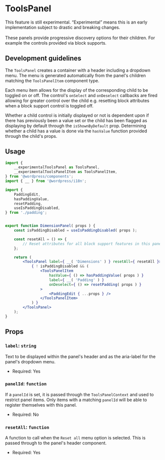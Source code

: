 # ToolsPanel

<div class="callout callout-alert">
This feature is still experimental. “Experimental” means this is an early
implementation subject to drastic and breaking changes.
</div>
<br />
These panels provide progressive discovery options for their children. For
example the controls provided via block supports.

## Development guidelines

The `ToolsPanel` creates a container with a header including a
dropdown menu. The menu is generated automatically from the panel's children
matching the `ToolsPanelItem` component type.

Each menu item allows for the display of the corresponding child to be
toggled on or off. The control's `onSelect` and `onDeselect` callbacks are fired
allowing for greater control over the child e.g. resetting block attributes when
a block support control is toggled off.

Whether a child control is initially displayed or not is dependent upon
if there has previously been a value set or the child has been flagged as
displaying by default through the `isShownByDefault` prop. Determining whether a
child has a value is done via the `hasValue` function provided through the
child's props.

## Usage

```jsx
import {
	__experimentalToolsPanel as ToolsPanel,
	__experimentalToolsPanelItem as ToolsPanelItem,
} from '@wordpress/components';
import { __ } from '@wordpress/i18n';

import {
	PaddingEdit,
	hasPaddingValue,
	resetPadding,
	useIsPaddingDisabled,
} from './padding';


export function DimensionPanel( props ) {
	const isPaddingDisabled = useIsPaddingDisabled( props );

	const resetAll = () => {
		// Reset attributes for all block support features in this panel.
	};

	return (
		<ToolsPanel label={ __( 'Dimensions' ) } resetAll={ resetAll }>
			{ ! isPaddingDisabled && (
				<ToolsPanelItem
					hasValue={ () => hasPaddingValue( props ) }
					label={ __( 'Padding' ) }
					onDeselect={ () => resetPadding( props ) }
				>
					<PaddingEdit { ...props } />
				</ToolsPanelItem>
			) }
		</ToolsPanel>
	);
}
```

## Props

### `label`: `string`

Text to be displayed within the panel's header and as the aria-label for the
panel's dropdown menu.

- Required: Yes

### `panelId`: `function`

If a `panelId` is set, it is passed through the `ToolsPanelContext` and used
to restrict panel items. Only items with a matching `panelId` will be able
to register themselves with this panel.

- Required: No

### `resetAll`: `function`

A function to call when the `Reset all` menu option is selected. This is passed
through to the panel's header component.

- Required: Yes
